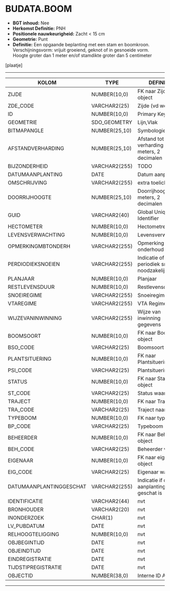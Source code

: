 ﻿# BUDATA.BOOM


* __BGT inhoud:__ Nee
* __Herkomst Definitie:__ PNH
* __Positionele nauwkeurigheid:__ Zacht < 15 cm
* __Geometrie:__ Punt
* __Definitie:__ Een opgaande beplanting met een stam en boomkroon. Verschijningsvorm: vrijuit groeiend, geknot of in gesnoeide vorm. Hoogte groter dan 1 meter en/of stamdikte groter dan 5 centimeter

[plaatje]

***

|KOLOM                           	|TYPE          	|DEFINITIE|
|------                          	|----          	|-----    |
|ZIJDE                           	|NUMBER(10,0)  	|FK naar Zijde object|
|ZDE_CODE                        	|VARCHAR2(25)  	|Zijde (vd weg)|
|ID                              	|NUMBER(10,0)  	|Primary Key|
|GEOMETRIE                       	|SDO_GEOMETRY  	|Lijn,Vlak|
|BITMAPANGLE                     	|NUMBER(25,10) 	|Symbologie hoek|
|AFSTANDVERHARDING               	|NUMBER(25,10) 	|Afstand tot de verharding in meters, 2 decimalen|
|BIJZONDERHEID                   	|VARCHAR2(255) 	|TODO|
|DATUMAANPLANTING                	|DATE          	|Datum aanplanting|
|OMSCHRIJVING                    	|VARCHAR2(255) 	|extra toelichting|
|DOORRIJHOOGTE                   	|NUMBER(25,10) 	|Doorrijhoogte, in meters, 2 decimalen|
|GUID                            	|VARCHAR2(40)  	|Global Unique Identifier|
|HECTOMETER                      	|NUMBER(10,0)  	|Hectometrering|
|LEVENSVERWACHTING               	|NUMBER(10,0)  	|Levensverwachting|
|OPMERKINGMBTONDERH              	|VARCHAR2(255) 	|Opmerking mbt onderhoud|
|PERDIODIEKSNOEIEN               	|VARCHAR2(255) 	|Indicatie of periodiek snoeien noodzakelijk is|
|PLANJAAR                        	|NUMBER(10,0)  	|Planjaar|
|RESTLEVENSDUUR                  	|NUMBER(10,0)  	|Restlevensduur|
|SNOEIREGIME                     	|VARCHAR2(255) 	|Snoeiregime|
|VTAREGIME                       	|VARCHAR2(255) 	|VTA Regime|
|WIJZEVANINWINNING               	|VARCHAR2(255) 	|Wijze van inwinning gegevens|
|BOOMSOORT                       	|NUMBER(10,0)  	|FK naar Boomsoort object|
|BSO_CODE                        	|VARCHAR2(25)  	|Boomsoort|
|PLANTSITUERING                  	|NUMBER(10,0)  	|FK naar Plantsituering|
|PSI_CODE                        	|VARCHAR2(25)  	|Plantsituering|
|STATUS                          	|NUMBER(10,0)  	|FK naar Status object|
|ST_CODE                         	|VARCHAR2(25)  	|Status waarde|
|TRAJECT                         	|NUMBER(10,0)  	|FK naar Traject|
|TRA_CODE                        	|VARCHAR2(25)  	|Traject naam|
|TYPEBOOM                        	|NUMBER(10,0)  	|FK naar typeboom|
|BP_CODE                         	|VARCHAR2(25)  	|Typeboom|
|BEHEERDER                       	|NUMBER(10,0)  	|FK naar Beheerder object|
|BEH_CODE                        	|VARCHAR2(25)  	|Beheerder waarde|
|EIGENAAR                        	|NUMBER(10,0)  	|FK naar eigenaar object|
|EIG_CODE                        	|VARCHAR2(25)  	|Eigenaar waarde|
|DATUMAANPLANTINGGESCHAT         	|VARCHAR2(255) 	|Indicatie if datum aanplanting geschat is|
|IDENTIFICATIE                   	|VARCHAR2(44)  	|nvt|
|BRONHOUDER                      	|VARCHAR2(20)  	|nvt|
|INONDERZOEK                     	|CHAR(1)       	|nvt|
|LV_PUBDATUM                     	|DATE          	|nvt|
|RELHOOGTELIGGING                	|NUMBER(10,0)  	|nvt|
|OBJBEGINTIJD                    	|DATE          	|nvt|
|OBJEINDTIJD                     	|DATE          	|nvt|
|EINDREGISTRATIE                 	|DATE          	|nvt|
|TIJDSTIPREGISTRATIE             	|DATE          	|nvt|
|OBJECTID                        	|NUMBER(38,0)   |Interne ID ArcGIS|

***
